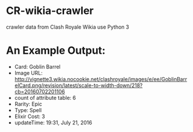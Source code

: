 # CR-wikia-crawler
crawler data from Clash Royale Wikia
use Python 3

# An Example Output:

* Card: Goblin Barrel
* Image URL: http://vignette3.wikia.nocookie.net/clashroyale/images/e/ee/GoblinBarrelCard.png/revision/latest/scale-to-width-down/218?cb=20160702201106
* count of attribute table: 6
* Rarity: Epic
* Type: Spell
* Elixir Cost: 3
* updateTime: 19:31, July 21, 2016
